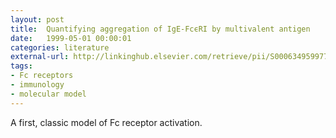 ```yaml
---
layout: post
title:  Quantifying aggregation of IgE-FcϵRI by multivalent antigen
date:   1999-05-01 00:00:01
categories: literature
external-url: http://linkinghub.elsevier.com/retrieve/pii/S0006349599773972
tags:
- Fc receptors
- immunology
- molecular model
---
```

A first, classic model of Fc receptor activation.